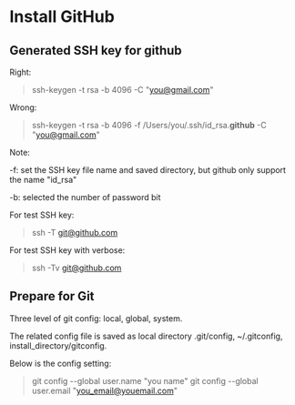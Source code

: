 # Install GitHub


## Generated SSH key for github

Right:
> ssh-keygen -t rsa -b 4096 -C "you@gmail.com"

Wrong:
> ssh-keygen -t rsa -b 4096 -f /Users/you/.ssh/id_rsa.**github** -C "you@gmail.com"

Note:

 -f: set the SSH key file name and saved directory, but github only support the name "id_rsa"

 -b: selected the number of password bit


For test SSH key:
> ssh -T  git@github.com

For test SSH key with verbose:
> ssh -Tv git@github.com


## Prepare for Git

Three level of git config: local, global, system.

The related config file is saved as local directory .git/config, ~/.gitconfig, install_directory/gitconfig.

Below is the config setting:
> git config --global user.name  "you name"
> git config --global user.email "you_email@youemail.com"

